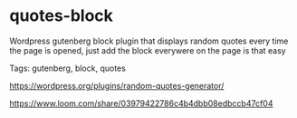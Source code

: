 # quotes-block
Wordpress gutenberg block plugin that displays random quotes every time the page is opened, just add the block everywere on the page is that easy </br>

Tags: gutenberg, block, quotes </br>

https://wordpress.org/plugins/random-quotes-generator/

https://www.loom.com/share/03979422786c4b4dbb08edbccb47cf04
